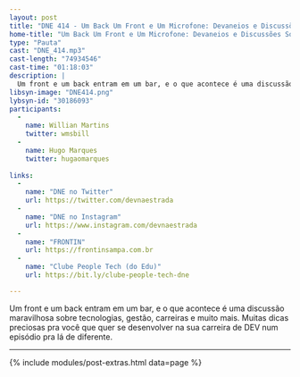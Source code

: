 ```yaml
---
layout: post
title: "DNE 414 - Um Back Um Front e Um Microfone: Devaneios e Discussões Sobre a Área De Tecnologia"
home-title: "Um Back Um Front e Um Microfone: Devaneios e Discussões Sobre a Área De Tecnologia"
type: "Pauta"
cast: "DNE_414.mp3"
cast-length: "74934546"
cast-time: "01:18:03"
description: |
  Um front e um back entram em um bar, e o que acontece é uma discussão maravilhosa sobre tecnologias, gestão, carreiras e muito mais. Muitas dicas preciosas pra você que quer se desenvolver na sua carreira de DEV num episódio pra lá de diferente.
libsyn-image: "DNE414.png"
lybsyn-id: "30186093"
participants:
  -
    name: Willian Martins
    twitter: wmsbill
  -
    name: Hugo Marques
    twitter: hugaomarques
    
links:
  -
    name: "DNE no Twitter"
    url: https://twitter.com/devnaestrada
  -
    name: "DNE no Instagram"
    url: https://www.instagram.com/devnaestrada
  -
    name: "FRONTIN"
    url: https://frontinsampa.com.br
  -
    name: "Clube People Tech (do Edu)"
    url: https://bit.ly/clube-people-tech-dne

---
```


Um front e um back entram em um bar, e o que acontece é uma discussão maravilhosa sobre tecnologias, gestão, carreiras e muito mais. Muitas dicas preciosas pra você que quer se desenvolver na sua carreira de DEV num episódio pra lá de diferente.

---

{% include modules/post-extras.html data=page %}
